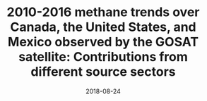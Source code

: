 ---
title: "2010-2016 methane trends over Canada, the United States, and Mexico observed by the GOSAT satellite: Contributions from different source sectors"
collection: publications
permalink: /publication/2018-08-24-Sheng
date: 2018-08-24
venue: 'Atmospheric Chemistry and Physics'
paperurl: 'https://doi.org/doi:10.5194/acp-18-12257-2018'
citation: '<b>37</b> - Sheng J.-X., Jacob D.J., Turner A.J., Maasakkers J.D., Benmergui J. et al., 2010-2016 methane trends over Canada, the United States, and Mexico observed by the GOSAT satellite: Contributions from different source sectors, Atmospheric Chemistry and Physics, 18, 12257-12267, (2018-08-24). <a href="https://doi.org/doi:10.5194/acp-18-12257-2018">doi:10.5194/acp-18-12257-2018</a> (cited 18 times)

'
---